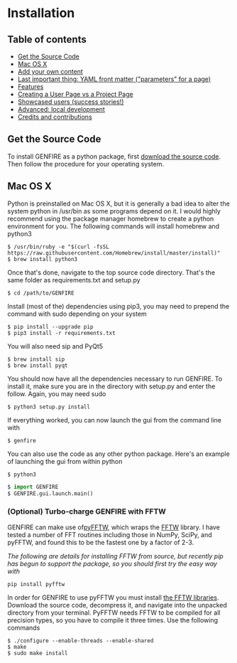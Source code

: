 # Installation

## Table of contents

- [Get the Source Code](#get-the-source-code)
- [Mac OS X](#mac-os-x)
- [Add your own content](#add-your-own-content)
- [Last important thing: YAML front matter ("parameters" for a page)](#last-important-thing-yaml-front-matter-parameters-for-a-page)
- [Features](#features)
- [Creating a User Page vs a Project Page](#creating-a-user-page-vs-a-project-page)
- [Showcased users (success stories!)](#showcased-users-success-stories)
- [Advanced: local development](#advanced-local-development-using-docker)
- [Credits and contributions](#credits)


## Get the Source Code

To install GENFIRE as a python package, first 
[download the source code](www.github.com/genfire-em). Then follow the procedure for 
your operating system.

## Mac OS X

Python is preinstalled on Mac OS X, but it is generally a bad idea to alter the system
python in /usr/bin as some programs depend on it. I would highly recommend using the
package manager homebrew to create a python environment for you. The following
commands will install homebrew and python3

~~~
$ /usr/bin/ruby -e "$(curl -fsSL https://raw.githubusercontent.com/Homebrew/install/master/install)"
$ brew install python3
~~~

Once that's done, navigate to the top source code directory. That's the same
folder as requirements.txt and setup.py

~~~
$ cd /path/to/GENFIRE
~~~

Install (most of the) dependencies using pip3, you may need to prepend the command with sudo depending on your system

~~~
$ pip install --upgrade pip
$ pip3 install -r requirements.txt
~~~

You will also need sip and PyQt5		

~~~
$ brew install sip
$ brew install pyqt
~~~

You should now have all the dependencies necessary to run GENFIRE. To install it, make
sure you are in the directory with setup.py and enter the follow. Again, you may need sudo

~~~
$ python3 setup.py install
~~~

If everything worked, you can now launch the gui from the command line with

~~~
$ genfire
~~~

You can also use the code as any other python package. Here's an example of launching the gui from within python

~~~
$ python3
~~~

~~~ python
$ import GENFIRE
$ GENFIRE.gui.launch.main()
~~~

### (Optional) Turbo-charge GENFIRE with FFTW

GENFIRE can make use of[pyFFTW](https://pypi.python.org/pypi/pyFFTW), which wraps the [FFTW](http://www.fftw.org/) library. I have tested a number of
FFT routines including those in NumPy, SciPy, and pyFFTW, and found this to be the fastest one by a factor of 2-3.

*The following are details for installing FFTW from source, but recently pip has begun to support the package, so you should first try the easy way with*

~~~
pip install pyfftw
~~~

In order for GENFIRE to use pyFFTW you must install [the FFTW libraries](http://www.fftw.org/download.html). Download the source code, decompress it, and navigate into the unpacked directory
from your terminal. PyFFTW needs FFTW to be compiled for all precision types, so you have to compile it three times.
Use the following commands

~~~
$ ./configure --enable-threads --enable-shared
$ make
$ sudo make install
~~~